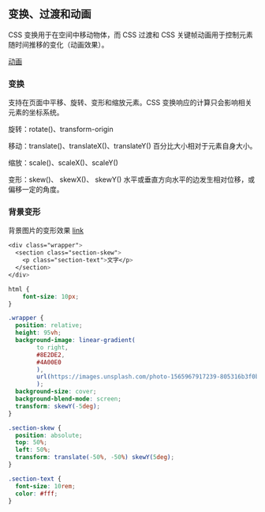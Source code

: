 ## 变换、过渡和动画

CSS 变换用于在空间中移动物体，而 CSS 过渡和 CSS 关键帧动画用于控制元素随时间推移的变化（动画效果）。

[动画](https://zh.javascript.info/css-animations)

### 变换

支持在页面中平移、旋转、变形和缩放元素。CSS 变换响应的计算只会影响相关元素的坐标系统。

旋转：rotate()、transform-origin 

 移动：translate()、translateX()、translateY() 百分比大小相对于元素自身大小。

缩放：scale()、scaleX()、scaleY()

变形：skew()、 skewX()、 skewY() 水平或垂直方向水平的边发生相对位移，或偏移一定的角度。

### 背景变形

背景图片的变形效果 [link](https://codepen.io/byodian/full/eYOdmvJ)

```css
<div class="wrapper">
  <section class="section-skew">
    <p class="section-text">文字</p>
  </section>
</div>

html {
    font-size: 10px;
}

.wrapper {
  position: relative;
  height: 95vh;
  background-image: linear-gradient(
        to right,
        #8E2DE2,
        #4A00E0
        ),
        url(https://images.unsplash.com/photo-1565967917239-805316b3f0bc?ixlib=rb-1.2.1&ixid=eyJhcHBfaWQiOjEyMDd9&auto=format&fit=crop&w=1055&q=80
        );
  background-size: cover;
  background-blend-mode: screen;
  transform: skewY(-5deg);
}

.section-skew {
  position: absolute;
  top: 50%;
  left: 50%;
  transform: translate(-50%, -50%) skewY(5deg);
}

.section-text {
  font-size: 10rem;
  color: #fff;
}

```

